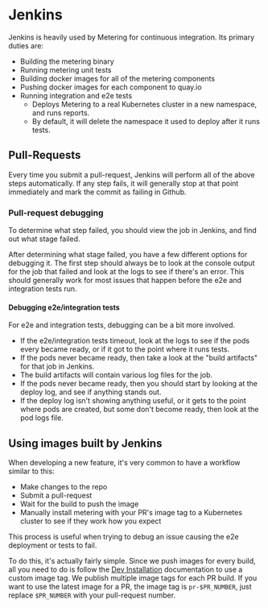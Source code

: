 # Jenkins

Jenkins is heavily used by Metering for continuous integration.
Its primary duties are:

- Building the metering binary
- Running metering unit tests
- Building docker images for all of the metering components
- Pushing docker images for each component to quay.io
- Running integration and e2e tests
  - Deploys Metering to a real Kubernetes cluster in a new namespace, and runs reports.
  - By default, it will delete the namespace it used to deploy after it runs tests.

## Pull-Requests

Every time you submit a pull-request, Jenkins will perform all of the above steps automatically.
If any step fails, it will generally stop at that point immediately and mark the commit as failing in Github.

### Pull-request debugging

To determine what step failed, you should view the job in Jenkins, and find out what stage failed.

After determining what stage failed, you have a few different options for debugging it.
The first step should always be to look at the console output for the job that failed and look at the logs to see if there's an error.
This should generally work for most issues that happen before the e2e and integration tests run.

#### Debugging e2e/integration tests

For e2e and integration tests, debugging can be a bit more involved.

- If the e2e/integration tests timeout, look at the logs to see if the pods every became ready, or if it got to the point where it runs tests.
- If the pods never became ready, then take a look at the "build artifacts" for that job in Jenkins.
- The build artifacts will contain various log files for the job.
- If the pods never became ready, then you should start by looking at the deploy log, and see if anything stands out.
- If the deploy log isn't showing anything useful, or it gets to the point where pods are created, but some don't become ready, then look at the pod logs file.

## Using images built by Jenkins

When developing a new feature, it's very common to have a workflow similar to this:

- Make changes to the repo
- Submit a pull-request
- Wait for the build to push the image
- Manually install metering with your PR's image tag to a Kubernetes cluster to see if they work how you expect

This process is useful when trying to debug an issue causing the e2e deployment or tests to fail.

To do this, it's actually fairly simple.
Since we push images for every build, all you need to do is follow the [Dev Installation](developer-guide.md#developer-install) documentation to use a custom image tag.
We publish multiple image tags for each PR build.
If you want to use the latest image for a PR, the image tag is `pr-$PR_NUMBER`, just replace `$PR_NUMBER` with your pull-request number.
